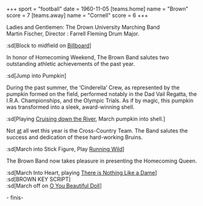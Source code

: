 +++
sport = "football"
date = 1960-11-05
[teams.home]
name = "Brown"
score = 7
[teams.away]
name = "Cornell"
score = 6
+++

Ladies and Gentlemen: The Drown University Marching Band\
Martin Fischer, Director : Farrell Fleming Drum Major.

:sd[Block to midfield on <u>Billboard</u>]

In honor of Homecoming Weekend, The Brown Band salutes two outstanding athletic achievements of the past year.

:sd[Jump into Pumpkin]

During the past summer, the ‘Cinderella’ Crew, as represented by the pumpkin formed on the field, performed notably in the Dad Vail Regatta, the I.R.A. Championships, and the Olympic Trials. As if by magic, this pumpkin was transformed into a sleek, award-winning shell.

:sd[Playing <u>Cruising down the River</u>, March pumpkin into shell.]

Not <u>at</u> all wet this year is the Cross-Country Team. The Band salutes the success and dedication of these hard-working Bruins.

:sd[March into Stick Figure, Play <u>Running Wild</u>]

The Brown Band now takes pleasure in presenting the Homecoming Queen.

:sd[March Into Heart, playing <u>There is Nothing Like a Dame</u>]\
:sd[BROWN KEY SCRIPT]\
:sd[March off on <u>O You Beautiful Doll</u>]

\- finis-
